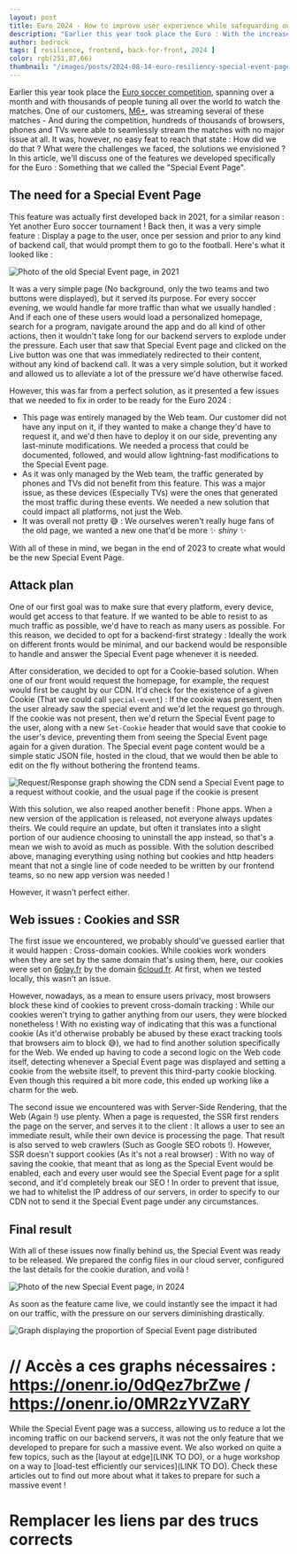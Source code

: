 ```yaml
---
layout: post
title: Euro 2024 - How to improve user experience while safeguarding our app ?
description: "Earlier this year took place the Euro : With the increase of traffic that was expected, we developed a way to both enhance user experience, allowing them to access easier than ever their soccer match, and protect our backend servers at the same time. But how did we do that ?"
author: bedrock 
tags: [ resilience, frontend, back-for-front, 2024 ]
color: rgb(251,87,66)
thumbnail: "/images/posts/2024-08-14-euro-resiliency-special-event-page/Euro2024.png"
---
```


Earlier this year took place the [Euro soccer competition](https://www.uefa.com/euro2024/), spanning over a month and with thousands of people tuning all over the world to watch the matches. One of our customers, [M6+](https://www.6play.fr/), was streaming several of these matches - And during the competition, hundreds of thousands of browsers, phones and TVs were able to seamlessly stream the matches with no major issue at all. It was, however, no easy feat to reach that state : How did we do that ? What were the challenges we faced, the solutions we envisioned ? In this article, we'll discuss one of the features we developed specifically for the Euro : Something that we called the "Special Event Page".

## The need for a Special Event Page

This feature was actually first developed back in 2021, for a similar reason : Yet another Euro soccer tournament ! Back then, it was a very simple feature : Display a page to the user,  once per session and prior to any kind of backend call, that would prompt them to go to the football. Here's what it looked like :

![Photo of the old Special Event page, in 2021](/images/posts/2024-08-14-euro-resiliency-special-event-page/Old_SEP.png)

It was a very simple page (No background, only the two teams and two buttons were displayed), but it served its purpose.
For every soccer evening, we would handle far more traffic than what we usually handled : And if each one of these users would load a personalized homepage, search for a program, navigate around the app and do all kind of other actions, then it wouldn't take long for our backend servers to explode under the pressure. Each user that saw that Special Event page and clicked on the Live button was one that was immediately redirected to their content, without any kind of backend call. It was a very simple solution, but it worked and allowed us to alleviate a lot of the pressure we'd have otherwise faced.

However, this was far from a perfect solution, as it presented a few issues that we needed to fix in order to be ready for the Euro 2024 :
- This page was entirely managed by the Web team. Our customer did not have any input on it, if they wanted to make a change they'd have to request it, and we'd then have to deploy it on our side, preventing any last-minute modifications. We needed a process that could be documented, followed, and would allow lightning-fast modifications to the Special Event page.
- As it was only managed by the Web team, the traffic generated by phones and TVs did not benefit from this feature. This was a major issue, as these devices (Especially TVs) were the ones that generated the most traffic during these events. We needed a new solution that could impact all platforms, not just the Web.
- It was overall not pretty 😅 : We ourselves weren't really huge fans of the old page, we wanted a new one that'd be more ✨ *shiny* ✨

With all of these in mind, we began in the end of 2023 to create what would be the new Special Event Page.

## Attack plan

One of our first goal was to make sure that every platform, every device, would get access to that feature. If we wanted to be able to resist to as much traffic as possible, we'd have to reach as many users as possible. For this reason, we decided to opt for a backend-first strategy : Ideally the work on different fronts would be minimal, and our backend would be responsible to handle and answer the Special Event page whenever it is needed.

After consideration, we decided to opt for a Cookie-based solution. When one of our front would request the homepage, for example, the request would first be caught by our CDN. It'd check for the existence of a given Cookie (That we could call `special-event`) : If the cookie was present, then the user already saw the special event and we'd let the request go through. If the cookie was not present, then we'd return the Special Event page to the user, along with a new `Set-Cookie` header that would save that cookie to the user's device, preventing them from seeing the Special Event page again for a given duration.
The Special event page content would be a simple static JSON file, hosted in the cloud, that we would then be able to edit on the fly without bothering the frontend teams.

![Request/Response graph showing the CDN send a Special Event page to a request without cookie, and the usual page if the cookie is present](/images/posts/2024-08-14-euro-resiliency-special-event-page/Request_Response_graph.png)

With this solution, we also reaped another benefit : Phone apps. When a new version of the application is released, not everyone always updates theirs. We could require an update, but often it translates into a slight portion of our audience choosing to uninstall the app instead, so that's a mean we wish to avoid as much as possible. With the solution described above, managing everything using nothing but cookies and http headers meant that not a single line of code needed to be written by our frontend teams, so no new app version was needed !

However, it wasn't perfect either.

## Web issues : Cookies and SSR

The first issue we encountered, we probably should've guessed earlier that it would happen : Cross-domain cookies. While cookies work wonders when they are set by the same domain that's using them, here, our cookies were set on [6play.fr](https://www.6play.fr/) by the domain [6cloud.fr](https://layout.6cloud.fr). At first, when we tested locally, this wasn't an issue. 

However, nowadays, as a mean to ensure users privacy, most browsers block these kind of cookies to prevent cross-domain tracking : While our cookies weren't trying to gather anything from our users, they were blocked nonetheless ! With no existing way of indicating that this was a functional cookie (As it'd otherwise probably be abused by these exact tracking tools that browsers aim to block 😅), we had to find another solution specifically for the Web. We ended up having to code a second logic on the Web code itself, detecting whenever a Special Event page was displayed and setting a cookie from the website itself, to prevent this third-party cookie blocking. Even though this required a bit more code, this ended up working like a charm for the web.

The second issue we encountered was with Server-Side Rendering, that the Web (Again !) use plenty. When a page is requested, the SSR first renders the page on the server, and serves it to the client : It allows a user to see an immediate result, while their own device is processing the page. That result is also served to web crawlers (Such as Google SEO robots !). However, SSR doesn't support cookies (As it's not a real browser) : With no way of saving the cookie, that meant that as long as the Special Event would be enabled, each and every user would see the Special Event page for a split second, and it'd completely break our SEO ! In order to prevent that issue, we had to whitelist the IP address of our servers, in order to specify to our CDN not to send it the Special Event page under any circumstances.

## Final result

With all of these issues now finally behind us, the Special Event was ready to be released. We prepared the config files in our cloud server, configured the last details for the cookie duration, and voilà !

![Photo of the new Special Event page, in 2024](/images/posts/2024-08-14-euro-resiliency-special-event-page/New_SEP.png)

As soon as the feature came live, we could instantly see the impact it had on our traffic, with the pressure on our servers diminishing drastically. 

![Graph displaying the proportion of Special Event page distributed](/images/posts/2024-08-14-euro-resiliency-special-event-page/SEP_stat_display.png)
# // Accès a ces graphs nécessaires : https://onenr.io/0dQez7brZwe / https://onenr.io/0MR2zYVZaRY

While the Special Event page was a success, allowing us to reduce a lot the incoming traffic on our backend servers, it was not the only feature that we developed to prepare for such a massive event. We also worked on quite a few topics, such as the [layout at edge](LINK TO DO), or a huge workshop on a way to [load-test efficiently our services](LINK TO DO). Check these articles out to find out more about what it takes to prepare for such a massive event !

# Remplacer les liens par des trucs corrects

